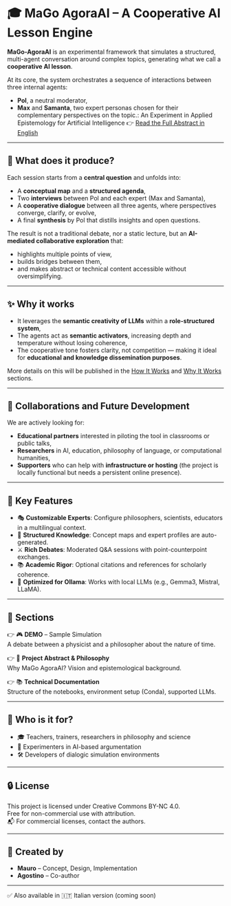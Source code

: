 # 🎓 MaGo AgoraAI – A Cooperative AI Lesson Engine

**MaGo-AgoraAI** is an experimental framework that simulates a structured, multi-agent conversation around complex topics, generating what we call a **cooperative AI lesson**.

At its core, the system orchestrates a sequence of interactions between three internal agents:
- **Pol**, a neutral moderator,
- **Max** and **Samanta**, two expert personas chosen for their complementary perspectives on the topic.: An Experiment in Applied Epistemology for Artificial Intelligence 👉  [Read the Full Abstract in English](docs/abstract.md)

---
## 🧠 What does it produce?

Each session starts from a **central question** and unfolds into:

- A **conceptual map** and a **structured agenda**,
- Two **interviews** between Pol and each expert (Max and Samanta),
- A **cooperative dialogue** between all three agents, where perspectives converge, clarify, or evolve,
- A final **synthesis** by Pol that distills insights and open questions.

The result is not a traditional debate, nor a static lecture, but an **AI-mediated collaborative exploration** that:

- highlights multiple points of view,
- builds bridges between them,
- and makes abstract or technical content accessible without oversimplifying.

---

## ✨ Why it works

- It leverages the **semantic creativity of LLMs** within a **role-structured system**,
- The agents act as **semantic activators**, increasing depth and temperature without losing coherence,
- The cooperative tone fosters clarity, not competition — making it ideal for **educational and knowledge dissemination purposes**.

More details on this will be published in the [How It Works](HOW_IT_WORKS.md) and [Why It Works](WHY_IT_WORKS.md) sections.

---

## 🤝 Collaborations and Future Development

We are actively looking for:

- **Educational partners** interested in piloting the tool in classrooms or public talks,
- **Researchers** in AI, education, philosophy of language, or computational humanities,
- **Supporters** who can help with **infrastructure or hosting** (the project is locally functional but needs a persistent online presence).

---


## 🌟 Key Features

- 🎭 **Customizable Experts**: Configure philosophers, scientists, educators in a multilingual context.
- 🧠 **Structured Knowledge**: Concept maps and expert profiles are auto-generated.
- ⚔️ **Rich Debates**: Moderated Q&A sessions with point-counterpoint exchanges.
- 📚 **Academic Rigor**: Optional citations and references for scholarly coherence.
- 🔧 **Optimized for Ollama**: Works with local LLMs (e.g., Gemma3, Mistral, LLaMA).

---

## 📂 Sections

👉 🎮 **DEMO** – Sample Simulation  
A debate between a physicist and a philosopher about the nature of time.

👉 🧪 **Project Abstract & Philosophy**  
Why MaGo AgoraAI? Vision and epistemological background.

👉 📚 **Technical Documentation**  
Structure of the notebooks, environment setup (Conda), supported LLMs.

---

## 👥 Who is it for?

- 🎓 Teachers, trainers, researchers in philosophy and science  
- 🧠 Experimenters in AI-based argumentation  
- 🛠️ Developers of dialogic simulation environments

---



## 🔒 License

This project is licensed under Creative Commons BY-NC 4.0.  
Free for non-commercial use with attribution.  
📬 For commercial licenses, contact the authors.

---

## 🤝 Created by

- **Mauro** – Concept, Design, Implementation  
- **Agostino** – Co-author

---


✅ Also available in 🇮🇹 Italian version (coming soon)

